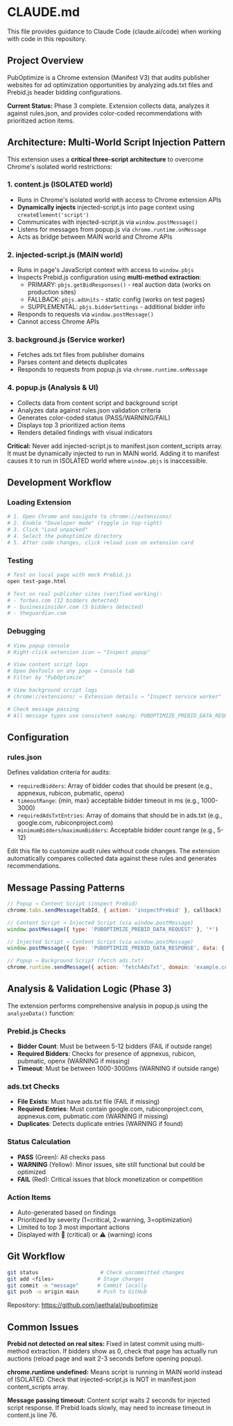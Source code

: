 # CLAUDE.md

This file provides guidance to Claude Code (claude.ai/code) when working with code in this repository.

## Project Overview

PubOptimize is a Chrome extension (Manifest V3) that audits publisher websites for ad optimization opportunities by analyzing ads.txt files and Prebid.js header bidding configurations.

**Current Status:** Phase 3 complete. Extension collects data, analyzes it against rules.json, and provides color-coded recommendations with prioritized action items.

## Architecture: Multi-World Script Injection Pattern

This extension uses a **critical three-script architecture** to overcome Chrome's isolated world restrictions:

### 1. content.js (ISOLATED world)
- Runs in Chrome's isolated world with access to Chrome extension APIs
- **Dynamically injects** injected-script.js into page context using `createElement('script')`
- Communicates with injected-script.js via `window.postMessage()`
- Listens for messages from popup.js via `chrome.runtime.onMessage`
- Acts as bridge between MAIN world and Chrome APIs

### 2. injected-script.js (MAIN world)
- Runs in page's JavaScript context with access to `window.pbjs`
- Inspects Prebid.js configuration using **multi-method extraction**:
  - PRIMARY: `pbjs.getBidResponses()` - real auction data (works on production sites)
  - FALLBACK: `pbjs.adUnits` - static config (works on test pages)
  - SUPPLEMENTAL: `pbjs.bidderSettings` - additional bidder info
- Responds to requests via `window.postMessage()`
- Cannot access Chrome APIs

### 3. background.js (Service worker)
- Fetches ads.txt files from publisher domains
- Parses content and detects duplicates
- Responds to requests from popup.js via `chrome.runtime.onMessage`

### 4. popup.js (Analysis & UI)
- Collects data from content script and background script
- Analyzes data against rules.json validation criteria
- Generates color-coded status (PASS/WARNING/FAIL)
- Displays top 3 prioritized action items
- Renders detailed findings with visual indicators

**Critical:** Never add injected-script.js to manifest.json content_scripts array. It must be dynamically injected to run in MAIN world. Adding it to manifest causes it to run in ISOLATED world where `window.pbjs` is inaccessible.

## Development Workflow

### Loading Extension
```bash
# 1. Open Chrome and navigate to chrome://extensions/
# 2. Enable "Developer mode" (toggle in top-right)
# 3. Click "Load unpacked"
# 4. Select the puboptimize directory
# 5. After code changes, click reload icon on extension card
```

### Testing
```bash
# Test on local page with mock Prebid.js
open test-page.html

# Test on real publisher sites (verified working):
# - forbes.com (12 bidders detected)
# - businessinsider.com (5 bidders detected)
# - theguardian.com
```

### Debugging
```bash
# View popup console
# Right-click extension icon → "Inspect popup"

# View content script logs
# Open DevTools on any page → Console tab
# Filter by "PubOptimize"

# View background script logs
# chrome://extensions/ → Extension details → "Inspect service worker"

# Check message passing
# All message types use consistent naming: PUBOPTIMIZE_PREBID_DATA_REQUEST/RESPONSE
```

## Configuration

### rules.json
Defines validation criteria for audits:
- `requiredBidders`: Array of bidder codes that should be present (e.g., appnexus, rubicon, pubmatic, openx)
- `timeoutRange`: {min, max} acceptable bidder timeout in ms (e.g., 1000-3000)
- `requiredAdsTxtEntries`: Array of domains that should be in ads.txt (e.g., google.com, rubiconproject.com)
- `minimumBidders`/`maximumBidders`: Acceptable bidder count range (e.g., 5-12)

Edit this file to customize audit rules without code changes. The extension automatically compares collected data against these rules and generates recommendations.

## Message Passing Patterns

```javascript
// Popup → Content Script (inspect Prebid)
chrome.tabs.sendMessage(tabId, { action: 'inspectPrebid' }, callback)

// Content Script → Injected Script (via window.postMessage)
window.postMessage({ type: 'PUBOPTIMIZE_PREBID_DATA_REQUEST' }, '*')

// Injected Script → Content Script (via window.postMessage)
window.postMessage({ type: 'PUBOPTIMIZE_PREBID_DATA_RESPONSE', data: {...} }, '*')

// Popup → Background Script (fetch ads.txt)
chrome.runtime.sendMessage({ action: 'fetchAdsTxt', domain: 'example.com' }, callback)
```

## Analysis & Validation Logic (Phase 3)

The extension performs comprehensive analysis in popup.js using the `analyzeData()` function:

### Prebid.js Checks
- **Bidder Count**: Must be between 5-12 bidders (FAIL if outside range)
- **Required Bidders**: Checks for presence of appnexus, rubicon, pubmatic, openx (WARNING if missing)
- **Timeout**: Must be between 1000-3000ms (WARNING if outside range)

### ads.txt Checks
- **File Exists**: Must have ads.txt file (FAIL if missing)
- **Required Entries**: Must contain google.com, rubiconproject.com, appnexus.com, pubmatic.com (WARNING if missing)
- **Duplicates**: Detects duplicate entries (WARNING if found)

### Status Calculation
- **PASS** (Green): All checks pass
- **WARNING** (Yellow): Minor issues, site still functional but could be optimized
- **FAIL** (Red): Critical issues that block monetization or competition

### Action Items
- Auto-generated based on findings
- Prioritized by severity (1=critical, 2=warning, 3=optimization)
- Limited to top 3 most important actions
- Displayed with 🔴 (critical) or ⚠️ (warning) icons

## Git Workflow

```bash
git status                    # Check uncommitted changes
git add <files>              # Stage changes
git commit -m "message"      # Commit locally
git push -u origin main      # Push to GitHub
```

Repository: https://github.com/jaethalal/puboptimize

## Common Issues

**Prebid not detected on real sites:** Fixed in latest commit using multi-method extraction. If bidders show as 0, check that page has actually run auctions (reload page and wait 2-3 seconds before opening popup).

**chrome.runtime undefined:** Means script is running in MAIN world instead of ISOLATED. Check that injected-script.js is NOT in manifest.json content_scripts array.

**Message passing timeout:** Content script waits 2 seconds for injected script response. If Prebid loads slowly, may need to increase timeout in content.js line 76.
